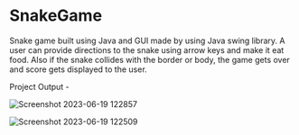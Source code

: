 # SnakeGame
Snake game built using Java and GUI made by using Java swing library. A user can provide directions to the snake using arrow keys and make it eat food. Also if the snake collides with the border or body, the game gets over and score gets displayed to the user.

Project Output -

![Screenshot 2023-06-19 122857](https://github.com/saddalmahi123/SnakeGame/assets/137249550/1229e352-977d-4feb-8639-41ffb7068f36)

![Screenshot 2023-06-19 122509](https://github.com/saddalmahi123/SnakeGame/assets/137249550/99690389-1e5d-45df-996e-d080634a79d3)
